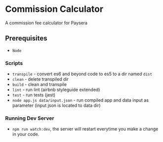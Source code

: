 # Commission Calculator

A commission fee calculator for Paysera

## Prerequisites

* `Node`

### Scripts

* `transpile` - convert es6 and beyond code to es5 to a dir named `dist`
* `clean` - delete transpiled dir
* `build` - clean and transpile
* `lint` - run lint (airbnb styleguide extended)
* `test` - run tests (jest)
* `node app.js data/input.json` - run compiled app and data input as parameter (input json is located to data dir)

### Running Dev Server

* `npm run watch:dev`, the server will restart everytime you make a change in your code.


